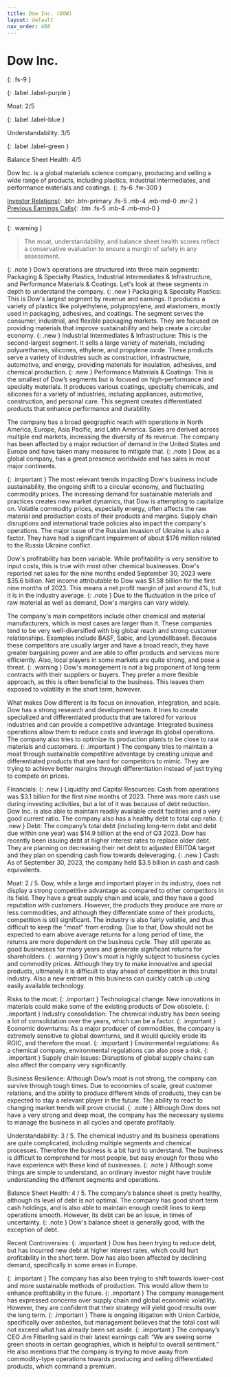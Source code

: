 ```yaml
---
title: Dow Inc. (DOW)
layout: default
nav_order: 468
---
```


# Dow Inc.
{: .fs-9 }

{: .label .label-purple }

Moat: 2/5

{: .label .label-blue }

Understandability: 3/5

{: .label .label-green }

Balance Sheet Health: 4/5

Dow Inc. is a global materials science company, producing and selling a wide range of products, including plastics, industrial intermediates, and performance materials and coatings.
{: .fs-6 .fw-300 }

[Investor Relations](https://www.google.com/search?q=DOW+investor+relations){: .btn .btn-primary .fs-5 .mb-4 .mb-md-0 .mr-2 }
[Previous Earnings Calls](https://discountingcashflows.com/company/DOW/transcripts/){: .btn .fs-5 .mb-4 .mb-md-0 }

---

{: .warning }
>The moat, understandability, and balance sheet health scores reflect a conservative evaluation to ensure a margin of safety in any assessment.



{: .note }
Dow’s operations are structured into three main segments: Packaging & Specialty Plastics, Industrial Intermediates & Infrastructure, and Performance Materials & Coatings. Let's look at these segments in depth to understand the company.
{: .new }
Packaging & Specialty Plastics: This is Dow's largest segment by revenue and earnings. It produces a variety of plastics like polyethylene, polypropylene, and elastomers, mostly used in packaging, adhesives, and coatings. The segment serves the consumer, industrial, and flexible packaging markets. They are focused on providing materials that improve sustainability and help create a circular economy.
{: .new }
Industrial Intermediates & Infrastructure: This is the second-largest segment. It sells a large variety of materials, including polyurethanes, silicones, ethylene, and propylene oxide. These products serve a variety of industries such as construction, infrastructure, automotive, and energy, providing materials for insulation, adhesives, and chemical production.
{: .new }
Performance Materials & Coatings: This is the smallest of Dow’s segments but is focused on high-performance and specialty materials. It produces various coatings, specialty chemicals, and silicones for a variety of industries, including appliances, automotive, construction, and personal care. This segment creates differentiated products that enhance performance and durability.

The company has a broad geographic reach with operations in North America, Europe, Asia Pacific, and Latin America. Sales are derived across multiple end markets, increasing the diversity of its revenue. The company has been affected by a major reduction of demand in the United States and Europe and have taken many measures to mitigate that.
{: .note }
Dow, as a global company, has a great presence worldwide and has sales in most major continents.

{: .important }
The most relevant trends impacting Dow's business include sustainability, the ongoing shift to a circular economy, and fluctuating commodity prices. The increasing demand for sustainable materials and practices creates new market dynamics, that Dow is attempting to capitalize on. Volatile commodity prices, especially energy, often affects the raw material and production costs of their products and margins. Supply chain disruptions and international trade policies also impact the company's operations. The major issue of the Russian invasion of Ukraine is also a factor. They have had a significant impairment of about $176 million related to the Russia Ukraine conflict.

Dow's profitability has been variable. While profitability is very sensitive to input costs, this is true with most other chemical businesses. Dow's reported net sales for the nine months ended September 30, 2023 were $35.6 billion. Net income attributable to Dow was $1.58 billion for the first nine months of 2023. This means a net profit margin of just around 4%, but it is in the industry average.
{: .note }
Due to the fluctuation in the price of raw material as well as demand, Dow's margins can vary widely.

The company's main competitors include other chemical and material manufacturers, which in most cases are larger than it. These companies tend to be very well-diversified with big global reach and strong customer relationships. Examples include BASF, Sabic, and Lyondellbasell. Because these competitors are usually larger and have a broad reach, they have greater bargaining power and are able to offer products and services more efficiently. Also, local players in some markets are quite strong, and pose a threat.
{: .warning }
Dow's management is not a big proponent of long term contracts with their suppliers or buyers. They prefer a more flexible approach, as this is often beneficial to the business. This leaves them exposed to volatility in the short term, however.

What makes Dow different is its focus on innovation, integration, and scale. Dow has a strong research and development team. It tries to create specialized and differentiated products that are tailored for various industries and can provide a competitive advantage. Integrated business operations allow them to reduce costs and leverage its global operations. The company also tries to optimize its production plants to be close to raw materials and customers.
{: .important }
The company tries to maintain a moat through sustainable competitive advantage by creating unique and differentiated products that are hard for competitors to mimic. They are trying to achieve better margins through differentiation instead of just trying to compete on prices.

Financials: 
{: .new }
Liquidity and Capital Resources: Cash from operations was $3.1 billion for the first nine months of 2023. There was more cash use during investing activities, but a lot of it was because of debt reduction. Dow Inc. is also able to maintain readily available credit facilities and a very good current ratio. The company also has a healthy debt to total cap ratio.
{: .new }
Debt: The company’s total debt (including long-term debt and debt due within one year) was $14.9 billion at the end of Q3 2023. Dow has recently been issuing debt at higher interest rates to replace older debt. They are planning on decreasing their net debt to adjusted EBITDA target and they plan on spending cash flow towards deleveraging.
{: .new }
Cash: As of September 30, 2023, the company held $3.5 billion in cash and cash equivalents.

Moat: 2 / 5. Dow, while a large and important player in its industry, does not display a strong competitive advantage as compared to other competitors in its field. They have a great supply chain and scale, and they have a good reputation with customers. However, the products they produce are more or less commodities, and although they differentiate some of their products, competition is still significant. The industry is also fairly volatile, and thus difficult to keep the "moat" from eroding. Due to that, Dow should not be expected to earn above average returns for a long period of time, the returns are more dependent on the business cycle. They still operate as good businesses for many years and generate significant returns for shareholders.
{: .warning }
Dow's moat is highly subject to business cycles and commodity prices. Although they try to make innovative and special products, ultimately it is difficult to stay ahead of competition in this brutal industry. Also a new entrant in this business can quickly catch up using easily available technology.

Risks to the moat:
{: .important }
Technological change: New innovations in materials could make some of the existing products of Dow obsolete.
{: .important }
Industry consolidation: The chemical industry has been seeing a lot of consolidation over the years, which can be a factor.
{: .important }
Economic downturns: As a major producer of commodities, the company is extremely sensitive to global downturns, and it would quickly erode its ROIC, and therefore the moat.
{: .important }
Environmental regulations: As a chemical company, environmental regulations can also pose a risk.
{: .important }
Supply chain issues: Disruptions of global supply chains can also affect the company very significantly.

Business Resilience: Although Dow’s moat is not strong, the company can survive through tough times. Due to economies of scale, great customer relations, and the ability to produce different kinds of products, they can be expected to stay a relevant player in the future. The ability to react to changing market trends will prove crucial.
{: .note }
Although Dow does not have a very strong and deep moat, the company has the necessary systems to manage the business in all cycles and operate profitably.

Understandability: 3 / 5. The chemical industry and its business operations are quite complicated, including multiple segments and chemical processes. Therefore the business is a bit hard to understand. The business is difficult to comprehend for most people, but easy enough for those who have experience with these kind of businesses.
{: .note }
Although some things are simple to understand, an ordinary investor might have trouble understanding the different segments and operations.

Balance Sheet Health: 4 / 5. The company’s balance sheet is pretty healthy, although its level of debt is not optimal. The company has good short term cash holdings, and is also able to maintain enough credit lines to keep operations smooth. However, its debt can be an issue, in times of uncertainty. 
{: .note }
Dow's balance sheet is generally good, with the exception of debt.

Recent Controversies: 
{: .important }
Dow has been trying to reduce debt, but has incurred new debt at higher interest rates, which could hurt profitability in the short term. Dow has also been affected by declining demand, specifically in some areas in Europe.

{: .important }
The company has also been trying to shift towards lower-cost and more sustainable methods of production. This would allow them to enhance profitability in the future.
{: .important }
The company management has expressed concerns over supply chain and global economic volatility. However, they are confident that their strategy will yield good results over the long term.
{: .important }
There is ongoing litigation with Union Carbide, specifically over asbestos, but management believes that the total cost will not exceed what has already been set aside.
{: .important }
The company’s CEO Jim Fitterling said in their latest earnings call: “We are seeing some green shoots in certain geographies, which is helpful to overall sentiment.” He also mentions that the company is trying to move away from commodity-type operations towards producing and selling differentiated products, which command a premium.
